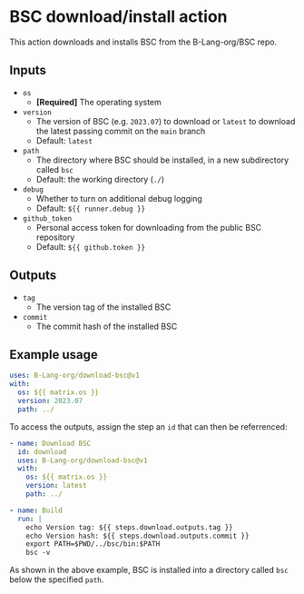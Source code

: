 # BSC download/install action

This action downloads and installs BSC from the B-Lang-org/BSC repo.

## Inputs

* `os`
  * **[Required]** The operating system
* `version`
  * The version of BSC (e.g. `2023.07`) to download
    or `latest` to download the latest passing commit on the `main` branch
  * Default: `latest`
* `path`
  * The directory where BSC should be installed, in a new subdirectory called `bsc`
  * Default: the working directory (`./`)
* `debug`
  * Whether to turn on additional debug logging
  * Default: `${{ runner.debug }}`
* `github_token`
  * Personal access token for downloading from the public BSC repository
  * Default: `${{ github.token }}`

## Outputs

* `tag`
  * The version tag of the installed BSC
* `commit`
  * The commit hash of the installed BSC

## Example usage

```yaml
uses: B-Lang-org/download-bsc@v1
with:
  os: ${{ matrix.os }}
  version: 2023.07
  path: ../
```

To access the outputs, assign the step an `id` that can then be referrenced:

```yaml
- name: Download BSC
  id: download
  uses: B-Lang-org/download-bsc@v1
  with:
    os: ${{ matrix.os }}
    version: latest
    path: ../

- name: Build
  run: |
    echo Version tag: ${{ steps.download.outputs.tag }}
    echo Version hash: ${{ steps.download.outputs.commit }}
    export PATH=$PWD/../bsc/bin:$PATH
    bsc -v
```

As shown in the above example, BSC is installed into a directory
called `bsc` below the specified `path`.
